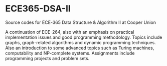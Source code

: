 # ECE365-DSA-II
Source codes for ECE-365 Data Structure &amp; Algorithm II at Cooper Union

A continuation of ECE-264, also with an emphasis on practical implementation issues and good programming methodology. Topics include graphs, graph-related algorithms and dynamic programming techniques. Also an introduction to some advanced topics such as Turing machines, computability and NP-complete systems. Assignments include programming projects and problem sets.
